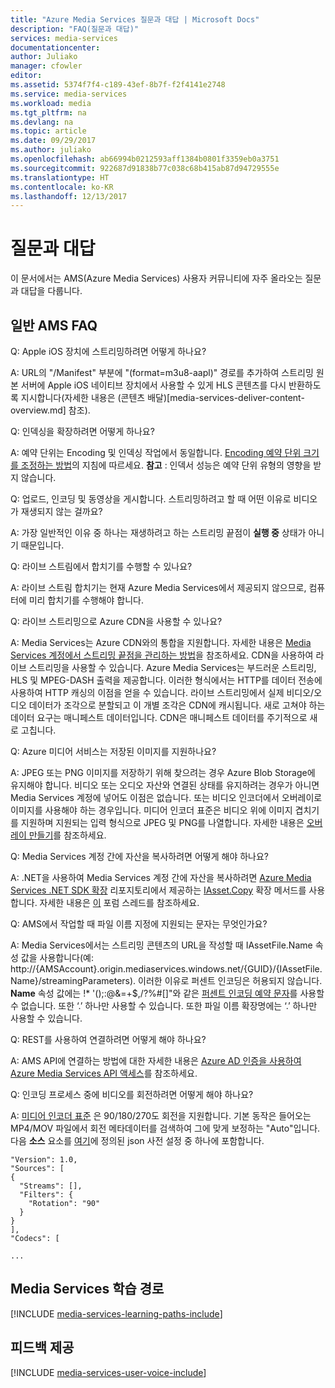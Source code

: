 ```yaml
---
title: "Azure Media Services 질문과 대답 | Microsoft Docs"
description: "FAQ(질문과 대답)"
services: media-services
documentationcenter: 
author: Juliako
manager: cfowler
editor: 
ms.assetid: 5374f7f4-c189-43ef-8b7f-f2f4141e2748
ms.service: media-services
ms.workload: media
ms.tgt_pltfrm: na
ms.devlang: na
ms.topic: article
ms.date: 09/29/2017
ms.author: juliako
ms.openlocfilehash: ab66994b0212593aff1384b0801f3359eb0a3751
ms.sourcegitcommit: 922687d91838b77c038c68b415ab87d94729555e
ms.translationtype: HT
ms.contentlocale: ko-KR
ms.lasthandoff: 12/13/2017
---
```

# <a name="frequently-asked-questions"></a>질문과 대답

이 문서에서는 AMS(Azure Media Services) 사용자 커뮤니티에 자주 올라오는 질문과 대답을 다룹니다.

## <a name="general-ams-faqs"></a>일반 AMS FAQ

Q: Apple iOS 장치에 스트리밍하려면 어떻게 하나요?

A: URL의 "/Manifest" 부분에 "(format=m3u8-aapl)" 경로를 추가하여 스트리밍 원본 서버에 Apple iOS 네이티브 장치에서 사용할 수 있게 HLS 콘텐츠를 다시 반환하도록 지시합니다(자세한 내용은 (콘텐츠 배달)[media-services-deliver-content-overview.md] 참조).

Q: 인덱싱을 확장하려면 어떻게 하나요?

A: 예약 단위는 Encoding 및 인덱싱 작업에서 동일합니다. [Encoding 예약 단위 크기를 조정하는 방법](media-services-scale-media-processing-overview.md)의 지침에 따르세요. **참고** : 인덱서 성능은 예약 단위 유형의 영향을 받지 않습니다.

Q: 업로드, 인코딩 및 동영상을 게시합니다. 스트리밍하려고 할 때 어떤 이유로 비디오가 재생되지 않는 걸까요?

A: 가장 일반적인 이유 중 하나는 재생하려고 하는 스트리밍 끝점이 **실행 중** 상태가 아니기 때문입니다.  

Q: 라이브 스트림에서 합치기를 수행할 수 있나요?

A: 라이브 스트림 합치기는 현재 Azure Media Services에서 제공되지 않으므로, 컴퓨터에 미리 합치기를 수행해야 합니다.

Q: 라이브 스트리밍으로 Azure CDN을 사용할 수 있나요?

A: Media Services는 Azure CDN와의 통합을 지원합니다. 자세한 내용은 [Media Services 계정에서 스트리밍 끝점을 관리하는 방법](media-services-portal-manage-streaming-endpoints.md)을 참조하세요.  CDN을 사용하여 라이브 스트리밍을 사용할 수 있습니다. Azure Media Services는 부드러운 스트리밍, HLS 및 MPEG-DASH 출력을 제공합니다. 이러한 형식에서는 HTTP를 데이터 전송에 사용하여 HTTP 캐싱의 이점을 얻을 수 있습니다. 라이브 스트리밍에서 실제 비디오/오디오 데이터가 조각으로 분할되고 이 개별 조각은 CDN에 캐시됩니다. 새로 고쳐야 하는 데이터 요구는 매니페스트 데이터입니다. CDN은 매니페스트 데이터를 주기적으로 새로 고칩니다.

Q: Azure 미디어 서비스는 저장된 이미지를 지원하나요?

A: JPEG 또는 PNG 이미지를 저장하기 위해 찾으려는 경우 Azure Blob Storage에 유지해야 합니다. 비디오 또는 오디오 자산와 연결된 상태를 유지하려는 경우가 아니면 Media Services 계정에 넣어도 이점은 없습니다. 또는 비디오 인코더에서 오버레이로 이미지를 사용해야 하는 경우입니다. 미디어 인코더 표준은 비디오 위에 이미지 겹치기를 지원하며 지원되는 입력 형식으로 JPEG 및 PNG를 나열합니다. 자세한 내용은 [오버레이 만들기](media-services-advanced-encoding-with-mes.md#overlay)를 참조하세요.

Q: Media Services 계정 간에 자산을 복사하려면 어떻게 해야 하나요?

A: .NET을 사용하여 Media Services 계정 간에 자산을 복사하려면 [Azure Media Services .NET SDK 확장](https://github.com/Azure/azure-sdk-for-media-services-extensions/) 리포지토리에서 제공하는 [IAsset.Copy](https://github.com/Azure/azure-sdk-for-media-services-extensions/blob/dev/MediaServices.Client.Extensions/IAssetExtensions.cs#L354) 확장 메서드를 사용합니다. 자세한 내용은 [이](https://social.msdn.microsoft.com/Forums/azure/28912d5d-6733-41c1-b27d-5d5dff2695ca/migrate-media-services-across-subscription?forum=MediaServices) 포럼 스레드를 참조하세요.

Q: AMS에서 작업할 때 파일 이름 지정에 지원되는 문자는 무엇인가요?

A: Media Services에서는 스트리밍 콘텐츠의 URL을 작성할 때 IAssetFile.Name 속성 값을 사용합니다(예: http://{AMSAccount}.origin.mediaservices.windows.net/{GUID}/{IAssetFile.Name}/streamingParameters). 이러한 이유로 퍼센트 인코딩은 허용되지 않습니다. **Name** 속성 값에는 !* '();:@&=+$,/?%#[]"와 같은 [퍼센트 인코딩 예약 문자](http://en.wikipedia.org/wiki/Percent-encoding#Percent-encoding_reserved_characters)를 사용할 수 없습니다. 또한 ‘.’ 하나만 사용할 수 있습니다. 또한 파일 이름 확장명에는 ‘.’ 하나만 사용할 수 있습니다.

Q: REST를 사용하여 연결하려면 어떻게 해야 하나요?

A: AMS API에 연결하는 방법에 대한 자세한 내용은 [Azure AD 인증을 사용하여 Azure Media Services API 액세스](media-services-use-aad-auth-to-access-ams-api.md)를 참조하세요. 

Q: 인코딩 프로세스 중에 비디오를 회전하려면 어떻게 해야 하나요?

A: [미디어 인코더 표준](media-services-dotnet-encode-with-media-encoder-standard.md) 은 90/180/270도 회전을 지원합니다. 기본 동작은 들어오는 MP4/MOV 파일에서 회전 메타데이터를 검색하여 그에 맞게 보정하는 "Auto"입니다. 다음 **소스** 요소를 [여기](media-services-mes-presets-overview.md)에 정의된 json 사전 설정 중 하나에 포함합니다.

    "Version": 1.0,
    "Sources": [
    {
      "Streams": [],
      "Filters": {
        "Rotation": "90"
      }
    }
    ],
    "Codecs": [

    ...


## <a name="media-services-learning-paths"></a>Media Services 학습 경로
[!INCLUDE [media-services-learning-paths-include](../../includes/media-services-learning-paths-include.md)]

## <a name="provide-feedback"></a>피드백 제공
[!INCLUDE [media-services-user-voice-include](../../includes/media-services-user-voice-include.md)]
